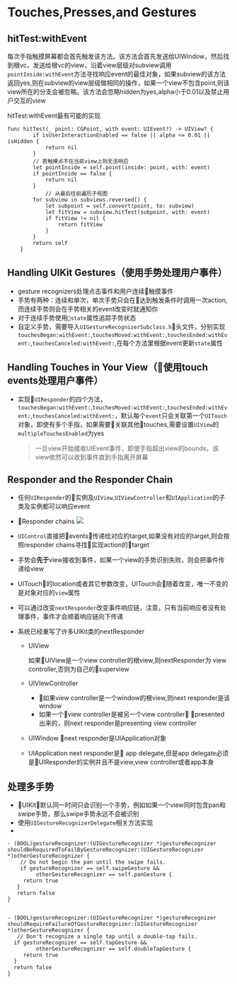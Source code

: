 # Touches,Presses,and Gestures
## hitTest:withEvent
每次手指触摸屏幕都会首先触发该方法。该方法会首先发送给UIWindow，然后找到根vc，发送给根vc的view，沿着view层级对subview调用`pointInside:withEvent`方法寻找响应event的最佳对象，如果subview的该方法返回yes,则在subview的view层级做相同的操作，如果一个view不包含point,则该view所在的分支会被忽略。该方法会忽略hidden为yes,alpha小于0.01以及禁止用户交互的view

hitTest:withEvent最有可能的实现

```objc
func hitTest(_ point: CGPoint, with event: UIEvent?) -> UIView? {
        if isUserInteractionEnabled == false || alpha <= 0.01 || isHidden {
            return nil
        }
        // 若触摸点不在当前view上则无法响应
        let pointInside = self.point(inside: point, with: event)
        if pointInside == false {
            return nil
        }
  			// 从最后往前遍历子视图
        for subview in subviews.reversed() {
            let subpoint = self.convert(point, to: subview)
            let fitView = subview.hitTest(subpoint, with: event)
            if fitView != nil {
                return fitView
            }
        }
        return self
    }
```



## Handling UIKit Gestures（使用手势处理用户事件）
* gesture recognizers处理点击事件和用户连续触摸事件
* 手势有两种：连续和单次，单次手势只会在达到触发条件时调用一次action,而连续手势则会在手势相关的event改变时就通知你
* 对于连续手势使用`state`属性追踪手势状态
* 自定义手势，需要导入`UIGestureRecognizerSubclass.h`头文件，分别实现`touchesBegan:withEvent:`,`touchesMoved:withEvent:`,`touchesEnded:withEvent:`,`touchesCanceled:withEvent:`,在每个方法里根据event更新`state`属性
## Handling Touches in Your View（使用touch events处理用户事件）
* 实现`UIResponder`的四个方法，`touchesBegan:withEvent:`,`touchesMoved:withEvent:`,`touchesEnded:withEvent:`,`touchesCanceled:withEvent:`，默认每个`event`只会关联第一个`UITouch`对象，即使有多个手指，如果需要关联其他touches,需要设置`UIView`的`multipleTouchesEnabled`为yes

  > 一旦view开始接收UIEvent事件，即使手指超出view的bounds，该view依然可以收到事件直到手指离开屏幕
## Responder and the Responder Chain

* 任何`UIResponder`的实例及`UIView`,`UIViewController`和`UIApplication`的子类及实例都可以响应event
* Responder chains
![](/Users/maomaoshou/Documents/notes/assets/responderchains.jpg)

* `UIControl`直接把events传递给对应的target,如果没有对应的target,则会按照responder chains寻找实现action的target
* 手势会**先于**view接收到事件，如果一个view的手势识别失败，则会把事件传递给view
* UITouch的location或者其它参数改变，UITouch会随着改变，唯一不变的是对象对应的`view`属性
* 可以通过改变`nextResponder`改变事件响应链，注意，只有当前响应者没有处理事件，事件才会顺着响应链向下传递
* 系统已经重写了许多UIKit类的nextResponder
    * UIView 
    
        如果UIView是一个view controller的根view,则nextResponder为 view controller,否则为自己的superview
    
    * UIVIewController 
        * 如果view controller是一个window的根view,则next responder是该window
        * 如果一个view controller是被另一个view controller presented出来的，则next responder是presenting view controller
        
    * UIWindow next responder是UIApplication对象
    
    * UIApplication next responder是 app delegate,但是app delegate必须是UIResponder的实例并且不是view,view controller或者app本身
## 处理多手势
* UIKit默认同一时间只会识别一个手势，例如如果一个view同时包含pan和swipe手势，那么swipe手势永远不会被识别
* 使用`UIGestureRecognizerDelegate`相关方法实现
* 
 ```
 - (BOOL)gestureRecognizer:(UIGestureRecognizer *)gestureRecognizer shouldBeRequiredToFailByGestureRecognizer:(UIGestureRecognizer *)otherGestureRecognizer {
     // Do not begin the pan until the swipe fails.
     if gestureRecognizer == self.swipeGesture && 
          otherGestureRecognizer == self.panGesture {
      return true
    }
    return false
 }

 
 - (BOOL)gestureRecognizer:(UIGestureRecognizer *)gestureRecognizer shouldRequireFailureOfGestureRecognizer:(UIGestureRecognizer *)otherGestureRecognizer {
    // Don't recognize a single tap until a double-tap fails.
   if gestureRecognizer == self.tapGesture && 
          otherGestureRecognizer == self.doubleTapGesture {
      return true
   }
   return false
}
 ```
